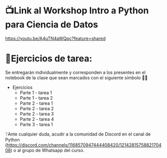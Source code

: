 # 📺Link al Workshop Intro a Python para Ciencia de Datos
https://youtu.be/A4uTN4aWQpc?feature=shared

# 📄Ejercicios de tarea:
Se entregarán individualmente y corresponden a los presentes en el notebook de la clase que sean marcados con el siguiente símbolo 🫴🏻

- Ejercicios
    - Parte 1 - tarea 1
    - Parte 1 - tarea 2
    - Parte 2 - tarea 1
    - Parte 2 - tarea 2
    - Parte 2 - tarea 3
    - Parte 2 - tarea 4
    - Parte 3 - tarea 1
      
 ❔Ante cualquier duda, acudir a la comunidad de Discord en el canal de Python (https://discord.com/channels/1168570947444408420/1214281575882170408) o al grupo de Whatsapp del curso.
      
